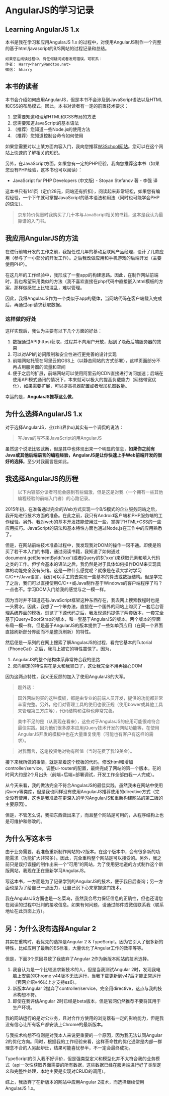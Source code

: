 AngularJS的学习记录
======
Learning AngularJS 1.x
------

本书是我在学习和应用AngularJS 1.x 的过程中，对使用AngularJS制作一个完整的基于html/javascript的B/S网站的过程记录和总结。

```
如果您在阅读过程中，有任何疑问或者发现错误，可联系：
作者： Harry<harry@andtoo.net>
微信： hharry
```

## 本书的读者

本书会介绍如何应用AngularJS，但是本书不会涉及到JavaScript语法以及HTML和CSS的布局模式。因此，本书对读者有一定的前置技术要求：

1. 您需要知道和理解HTML和CSS布局的方法
2. 您需要知道JavaScript的基本语法
3. （推荐）您知道一些Node.js的使用方法
4. （推荐）您知道控制台命令如何使用

如果您需要对以上某方面内容入门，我向您推荐[W3School网站](http://www.w3school.com.cn/index.html)。您可以在这个网站上快速的了解相关的知识。

另外，在JavaScript方面，如果您有一定的PHP经验，我向您推荐这本书（如果您没有PHP经验，这本书也可以阅读）：

* JavaScript for PHP Developers (中文版) - Stoyan Stefanov 著 - 李强 译

这本书只有141页（定价28元，网站还有折扣），阅读起来非常轻松，如果您有编程经验，一个下午就可掌握JavaScript的基本语法和用法（同时也可能学会PHP的语法）。

>京东特价优惠时我购买了几十本与JavaScript相关的书籍，这本是我认为最靠谱的入门书。

## 我应用AngularJS的方法

在进行前端开发的工作之前，我担任过几年的移动互联网产品经理，设计了几款应用（参与了一小部分的开发工作）。之后我改做应用和手机游戏的后端开发（主要使用PHP）。

在这几年的工作经验中，我形成了一套app的构建思路。因此，在制作网站前端时，我也希望采用类似的方法（我不喜欢直接在php代码中直接嵌入html模板的方案，那样做感觉上比较混乱，难以管理。

因此，我将AngularJS作为一个类似于app的载体，当网站代码在客户端载入完成后，再通过api请求获取数据。

### 这样做的好处

这样实现后，我认为主要有以下几个方面的好处：
1. 数据通过API(https)获取，过程并不向用户开放，起到了隐蔽后端服务器的效果
2. 可以对API的访问限制和安全性进行更完善的设计实现
3. 前端网站托管在阿里云的OSS上（以静态网站的方式部署），这样页面部分不再占用服务器的流量和空间
4. 便于之后的扩展，前端网站可以使用阿里云的CDN直接进行访问加速；后端在使用API模式通讯的情况下，本来就可以极大的提高负载能力（网络带宽优化），如果需要扩展，可以提高机器配置或者增加机器数量。

幸运的是，**AngularJS推荐这么做**。

## 为什么选择AngularJS 1.x

对于选择AngularJS，业(zhi)界(hu)其实有一个调侃的说法：

> 写Java的写不来JavaScript的用AngularJS

虽然这个说法比较武断，但是其中也体现出来一个明显的信息，**如果你之前有Java或其他后端语言的编程经验，AngularJS是让你快速上手Web前端开发的很好的选择**。至少对我而言是如此。



## 我选择AngularJS的历程

>以下内容部分读者可能会感到有些偏激，但是这是对我（一个拥有一些其他编程经验的前端入门者）的心路记录。

2015年初，在准备通过完全的Web方式实现一个B/S模式的企业服务网站之后，我开始进行技术方面的准备。在此之前，我只有Android客户端和PHP服务端的工作经验。另外，我对web的基本开发技能使用过一些，掌握了HTML+CSS的一些应用技巧。JavaScript的语法和基本特性方面也通过Node.js在工作中的应用熟悉了。

但是，在网站前端技术准备过程中，我发现我对DOM的操作一窍不通。即使是购买了若干本入门的书籍，通过阅读书籍，我知道了如何通过document.getElementById('xxx')或者jQuery的$('xxx')来获取元素和填入代码之类的工作。但学会基本的语法之后，我仍然是对于具体如何操作DOM来实现具体的功能完全没有头绪。这是一种什么感觉呢？就像是在读大学时学习C/C++/Java语言，我们可以手工的去实现一些基本的算法或数据结构。但是学完了之后，我们可以直接使用C/C++或Java制作基于Windows的客户端程序了吗？一点也不。学习DOM入门给我的感觉与之一模一样。

因为当时并不知道还有JavaScript框架这种东西存在，我去网上搜索教程时也是一头雾水。因此，我想了一个笨办法，直接在一个国外的网站上购买了一套后台管理系统界面的模板。浏览了下源代码之后，我发现源码提供了两套版本，一套完全基于jQuery+BootStrap的版本，和一套基于AngularJS的版本。两个版本的界面布局一模一样，但是基于AngularJS的版本提供了一些如单页应用（在同一个界面直接刷新部分界面而不是整页刷新）的特性。

然后便是一系列的在网上搜索了解AngularJS的过程，看完它基本的Tutorial（PhoneCat）之后，我马上被它的特性震惊了。因为，

1. AngularJS的整个结构体系非常符合我的思路
2. 双向绑定的特性实在是太和我胃口了，这让我完全不用再操心DOM

因为这两点特性，我义无反顾的加入了使用AngularJS的大军。

>题外话：

>国外网站购买的这种模板，都是由专业的前端人员开发，提供的功能都非常丰富完整。另外，他们对管理工具的使用也很正规（使用bower或其他工具来管理第三方库等），代码结构和注释也非常完善。

>美中不足的是（从我现在看来），这些对于AngularJS的应用可能很难符合最佳实践。因为他们很多原本应用jQuery技术开发的网站功能等，在使用AngularJS开发的模板中也在大量重复使用（可能也有客户有这样的需求）。

>对我而言，这笔投资绝对物有所值（当时花费了我19美金）。

接下来我所做的事情，就是拿着这个模板的代码，修改html和增加controller/service，调整ui-router的配置，最终完成了网站的第一个版本。花的时间大约是2个月出头（前端+后端+部署调试，开发工作全部由我一人完成）。

从今天来看，我的做法完全不符合AngularJS的最佳实践。虽然我未在网站中使用jQuery等类库，但是我也同样没有使用AngularJS推荐使用的directive方式（完全没有使用，这也是我准备在更深入的学习AngularJS和重新构建网站的第二版的主要原因）。

但是，不管怎么说，我把东西做出来了，而且整个网站是可用的，从程序结构上也是可维护和修改的。

## 为什么写这本书
由于业务需要，我准备重新制作网站的v2版本。在这个版本中，会有很多新的功能需求（功能扩大非常多）。因此，完全重构整个网站是可以接受的。另外，我之前只是误打误撞的制作出来一个“可用”的网站，为了使用更地道的方式制作这个新版网站，我现在正在重新学习AngularJS。

写这本书，一方面是为了记录学到的AngularJS的技术，便于我日后查询；另一方面也是为了给自己一点压力，让自己沉下心来掌握这门技术。

我在AngularJS方面也是一名菜鸟，虽然我会尽力保证信息的正确性，但也还请您在阅读的过程中批判的接收信息。如果有何问题，请通过邮件或微信联系我（联系地址在此页面上方）。

## 另：为什么没有选择Angular 2
其实在重构时，我优先的选择是Angular 2 & TypeScript。因为它引入了很多新的特性，比如应用了最新的ES标准，大量优化了Angular工作的效率等等。

但是，下面3个原因导致了我放弃了Angular 2作为新版本网站的技术选择。

1. 我自认为是一个比较追求新技术的人，但是当我测试Angular 2时，发现我电脑上安装的Chrome v44版本无法运行，当我下载更新到v47后才能正常运行（官网介绍v46以上才支持es6）。
2. 新版本Angular 2抛弃了controller/service，完全用directive，这点与我的技术构想不符。
3. 即使在我评估Angular 2时已经是beta版本，但是官网仍然推荐不要将其用于生产环境。

我的网站运行的是对公业务，且对合作方使用的浏览器有一定的影响能力，但是我没有信心让所有客户都安装上Chrome的最新版本。

与我技术构想不符则是对我本人来说更重要的一个原因，因为我无法认同Angular 2的优化方向。同时，根据我的工作经验来看，这样革命性的优化通常是内部一群理念不合的人另起炉灶，结果可能喜忧参半，不一定会最终成功。

TypeScript的引入我不好评价，但是强类型定义和模型化并不太符合我的业务模式（api一次性获取界面需要的所有数据，这些数据已经在服务端进行好了类型定义和完整性处理，本地主要是实现对CRUD的调用）。

综上，我放弃了在新版本的网站中应用Angular 2技术，而选择继续使用AngularJS 1.x。
